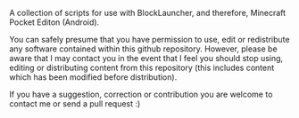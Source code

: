 A collection of scripts for use with BlockLauncher, and therefore, Minecraft Pocket Editon (Android).

You can safely presume that you have permission to use, edit or redistribute any software contained within this github repository. However, please be aware that I may contact you in the event that I feel you should stop using, editing or distributing content from this repository (this includes content which has been modified before distribution).

If you have a suggestion, correction or contribution you are welcome to contact me or send a pull request :)
